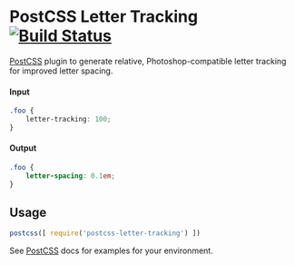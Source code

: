 # PostCSS Letter Tracking [![Build Status][ci-img]][ci]

[PostCSS] plugin to generate relative, Photoshop-compatible letter tracking for improved letter spacing.

[PostCSS]: https://github.com/postcss/postcss
[ci-img]:  https://travis-ci.org/letsjaam/postcss-letter-tracking.svg
[ci]:      https://travis-ci.org/letsjaam/postcss-letter-tracking

#### Input
```css
.foo {
    letter-tracking: 100;
}
```

#### Output
```css
.foo {
    letter-spacing: 0.1em;
}
```

## Usage

```js
postcss([ require('postcss-letter-tracking') ])
```

See [PostCSS] docs for examples for your environment.
